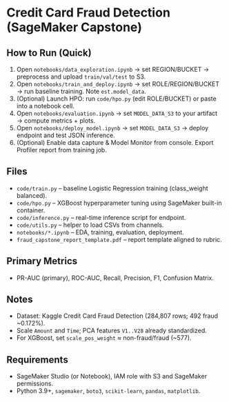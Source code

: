 # Credit Card Fraud Detection (SageMaker Capstone)

## How to Run (Quick)
1. Open `notebooks/data_exploration.ipynb` → set REGION/BUCKET → preprocess and upload `train/val/test` to S3.
2. Open `notebooks/train_and_deploy.ipynb` → set ROLE/REGION/BUCKET → run baseline training. Note `est.model_data`.
3. (Optional) Launch HPO: run `code/hpo.py` (edit ROLE/BUCKET) or paste into a notebook cell.
4. Open `notebooks/evaluation.ipynb` → set `MODEL_DATA_S3` to your artifact → compute metrics + plots.
5. Open `notebooks/deploy_model.ipynb` → set `MODEL_DATA_S3` → deploy endpoint and test JSON inference.
6. (Optional) Enable data capture & Model Monitor from console. Export Profiler report from training job.

## Files
- `code/train.py` – baseline Logistic Regression training (class_weight balanced).
- `code/hpo.py` – XGBoost hyperparameter tuning using SageMaker built-in container.
- `code/inference.py` – real-time inference script for endpoint.
- `code/utils.py` – helper to load CSVs from channels.
- `notebooks/*.ipynb` – EDA, training, evaluation, deployment.
- `fraud_capstone_report_template.pdf` – report template aligned to rubric.

## Primary Metrics
- PR-AUC (primary), ROC-AUC, Recall, Precision, F1, Confusion Matrix.

## Notes
- Dataset: Kaggle Credit Card Fraud Detection (284,807 rows; 492 fraud ~0.172%).
- Scale `Amount` and `Time`; PCA features `V1..V28` already standardized.
- For XGBoost, set `scale_pos_weight` ≈ non-fraud/fraud (~577).

## Requirements
- SageMaker Studio (or Notebook), IAM role with S3 and SageMaker permissions.
- Python 3.9+, `sagemaker`, `boto3`, `scikit-learn`, `pandas`, `matplotlib`.
